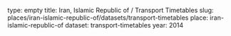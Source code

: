 type: empty
title: Iran, Islamic Republic of / Transport Timetables
slug: places/iran-islamic-republic-of/datasets/transport-timetables
place: iran-islamic-republic-of
dataset: transport-timetables
year: 2014
